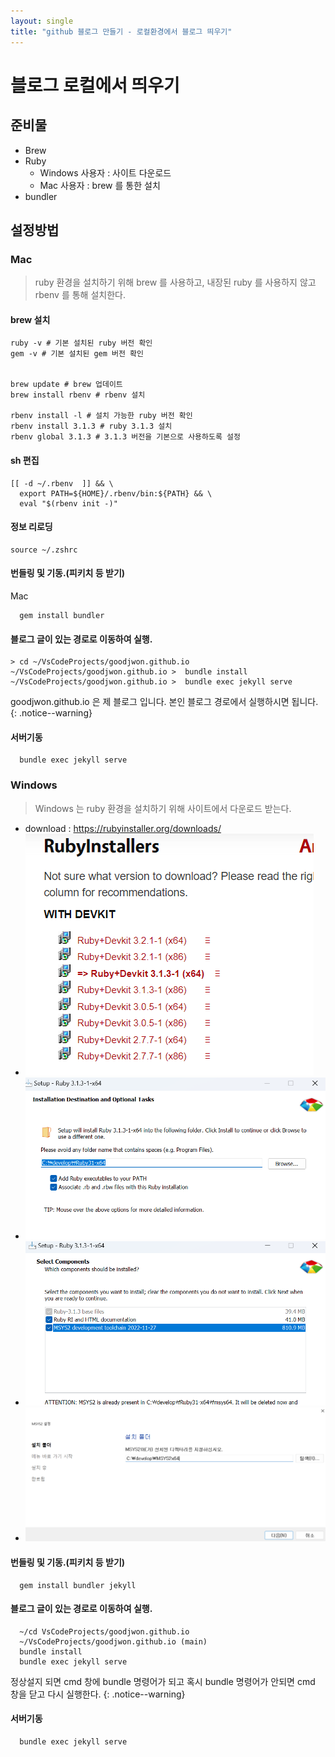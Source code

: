 ```yaml
---
layout: single
title: "github 블로그 만들기 - 로컬환경에서 블로그 띄우기"
---
```


# 블로그 로컬에서 띄우기
## 준비물
- Brew
- Ruby 
  - Windows 사용자 : 사이트 다운로드
  - Mac 사용자 : brew 를 통한 설치
- bundler

## 설정방법

### Mac
> ruby 환경을 설치하기 위해 brew 를 사용하고, 내장된 ruby 를 사용하지 않고 rbenv 를 통해 설치한다.

#### brew 설치

```
ruby -v # 기본 설치된 ruby 버전 확인
gem -v # 기본 설치된 gem 버전 확인


brew update # brew 업데이트
brew install rbenv # rbenv 설치

rbenv install -l # 설치 가능한 ruby 버전 확인
rbenv install 3.1.3 # ruby 3.1.3 설치
rbenv global 3.1.3 # 3.1.3 버전을 기본으로 사용하도록 설정
```

#### sh 편집
``` shell
[[ -d ~/.rbenv  ]] && \
  export PATH=${HOME}/.rbenv/bin:${PATH} && \
  eval "$(rbenv init -)"
```

#### 정보 리로딩
``` 
source ~/.zshrc
```

#### 번들링 및 기동.(피키치 등 받기)
Mac
```
  gem install bundler
```

#### 블로그 글이 있는 경로로 이동하여 실행.
```  
> cd ~/VsCodeProjects/goodjwon.github.io
~/VsCodeProjects/goodjwon.github.io >  bundle install
~/VsCodeProjects/goodjwon.github.io >  bundle exec jekyll serve
```
goodjwon.github.io 은 제 블로그 입니다. 본인 블로그 경로에서 실행하시면 됩니다.
{: .notice--warning}

#### 서버기동

```
  bundle exec jekyll serve
```

### Windows
> 
> Windows 는 ruby 환경을 설치하기 위해 사이트에서 다운로드 받는다.
>

- download : https://rubyinstaller.org/downloads/
- ![](./images/2023-02-25-14-25-16.png)
- ![](./images/2023-02-25-14-26-40.png)
- ![](./images/2023-02-25-15-42-31.png)
- ![](./images/2023-02-25-14-33-52.png)


#### 번들링 및 기동.(피키치 등 받기)

```
  gem install bundler jekyll
``` 


#### 블로그 글이 있는 경로로 이동하여 실행.
```
  ~/cd VsCodeProjects/goodjwon.github.io
  ~/VsCodeProjects/goodjwon.github.io (main)
  bundle install
  bundle exec jekyll serve
```
정상설지 되면 cmd 창에 bundle 명령어가 되고 혹시 bundle 명령어가 안되면 cmd 창을 닫고 다시 실행한다.
{: .notice--warning}

#### 서버기동

```
  bundle exec jekyll serve
```